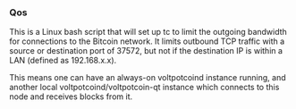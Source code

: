 ### Qos ###

This is a Linux bash script that will set up tc to limit the outgoing bandwidth for connections to the Bitcoin network. It limits outbound TCP traffic with a source or destination port of 37572, but not if the destination IP is within a LAN (defined as 192.168.x.x).

This means one can have an always-on voltpotcoind instance running, and another local voltpotcoind/voltpotcoin-qt instance which connects to this node and receives blocks from it.

